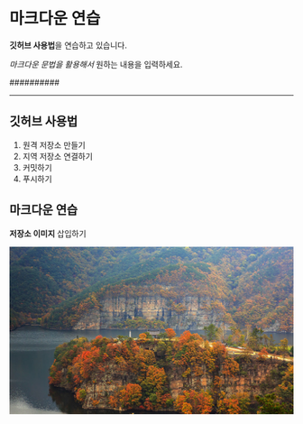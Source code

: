 # 마크다운 연습

**깃허브 사용법**을 연습하고 있습니다.

*마크다운 문법을 활용해서* 원하는 내용을 입력하세요.

##########

---

## 깃허브 사용법

1. 원격 저장소 만들기
2. 지역 저장소 연결하기
3. 커밋하기
4. 푸시하기


## 마크다운 연습

**저장소 이미지** 삽입하기

![프로필 이미지](./hwasun801_02.jpg)
